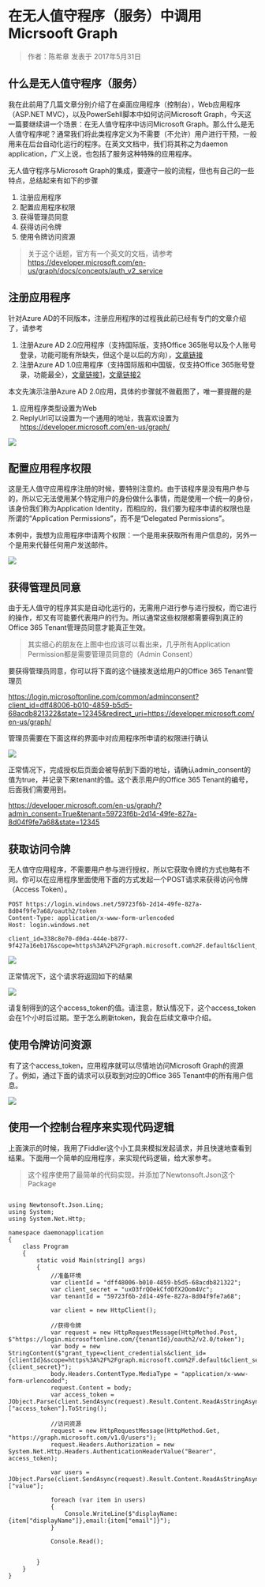 # 在无人值守程序（服务）中调用Micrsooft Graph

> 作者：陈希章 发表于 2017年5月31日

## 什么是无人值守程序（服务）

我在此前用了几篇文章分别介绍了在桌面应用程序（控制台），Web应用程序（ASP.NET MVC），以及PowerSehll脚本中如何访问Microsoft Graph，今天这一篇要继续讲一个场景：在无人值守程序中访问Microsoft Graph。那么什么是无人值守程序呢？通常我们将此类程序定义为不需要（不允许）用户进行干预，一般用来在后台自动化运行的程序。在英文文档中，我们将其称之为daemon application，广义上说，也包括了服务这种特殊的应用程序。

无人值守程序与Microsoft Graph的集成，要遵守一般的流程，但也有自己的一些特点，总结起来有如下的步骤

1. 注册应用程序
1. 配置应用程序权限
1. 获得管理员同意
1. 获得访问令牌
1. 使用令牌访问资源

> 关于这个话题，官方有一个英文的文档，请参考 <https://developer.microsoft.com/en-us/graph/docs/concepts/auth_v2_service>


## 注册应用程序

针对Azure AD的不同版本，注册应用程序的过程我此前已经有专门的文章介绍了，请参考

1. 注册Azure AD 2.0应用程序（支持国际版，支持Office 365账号以及个人账号登录，功能可能有所缺失，但这个是以后的方向），[文章链接](applicationregisteration2.0.md)
1. 注册Azure AD 1.0应用程序（支持国际版和中国版，仅支持Office 365账号登录，功能最全），[文章链接1](applicationregisteration.md)，[文章链接2](chinaoffice365applicationregisteration.md)

本文先演示注册Azure AD 2.0应用，具体的步骤就不做截图了，唯一要提醒的是

1. 应用程序类型设置为Web
1. ReplyUrl可以设置为一个通用的地址，我喜欢设置为 <https://developer.microsoft.com/en-us/graph/>

![](images/daemonapplicationregistration-1.PNG)

## 配置应用程序权限

这是无人值守应用程序注册的时候，要特别注意的。由于该程序是没有用户参与的，所以它无法使用某个特定用户的身份做什么事情，而是使用一个统一的身份，该身份我们称为Application Identity，而相应的，我们要为程序申请的权限也是所谓的“Application Permissions”，而不是“Delegated Permissions”。

本例中，我想为应用程序申请两个权限：一个是用来获取所有用户信息的，另外一个是用来代替任何用户发送邮件。

![](images/daemonapplication-permissions.PNG)


## 获得管理员同意

由于无人值守的程序其实是自动化运行的，无需用户进行参与进行授权，而它进行的操作，却又有可能要代表用户的行为。所以通常这些权限都需要得到真正的Office 365 Tenant管理员同意才能真正生效。

> 其实细心的朋友在上图中也应该可以看出来，几乎所有Application Permission都是需要管理员同意的（Admin Consent）

要获得管理员同意，你可以将下面的这个链接发送给用户的Office 365 Tenant管理员

<https://login.microsoftonline.com/common/adminconsent?client_id=dff48006-b010-4859-b5d5-68acdb821322&state=12345&redirect_uri=https://developer.microsoft.com/en-us/graph/>

管理员需要在下面这样的界面中对应用程序所申请的权限进行确认

![](images/daemonapplication-adminconsent.png)

正常情况下，完成授权后页面会被导航到下面的地址，请确认admin_consent的值为true，并记录下来tenant的值。这个表示用户的Office 365 Tenant的编号，后面我们需要用到。

<https://developer.microsoft.com/en-us/graph/?admin_consent=True&tenant=59723f6b-2d14-49fe-827a-8d04f9fe7a68&state=12345>


## 获取访问令牌

无人值守应用程序，不需要用户参与进行授权，所以它获取令牌的方式也略有不同。你可以在应用程序里面使用下面的方式发起一个POST请求来获得访问令牌（Access Token）。

```
POST https://login.windows.net/59723f6b-2d14-49fe-827a-8d04f9fe7a68/oauth2/token
Content-Type: application/x-www-form-urlencoded
Host: login.windows.net

client_id=338c8e70-d0da-444e-b877-9f427a16eb17&scope=https%3A%2F%2Fgraph.microsoft.com%2F.default&client_secret=8V59e4aBfNr6x4lN8EAMTisk3J7WRH+glZbvgMwdDQY=&grant_type=client_credentials
```

![](images/daemonapplication-fiddler-request.PNG)

正常情况下，这个请求将返回如下的结果

![](images/daemonapplication-fiddler-response.PNG)

请复制得到的这个access_token的值。请注意，默认情况下，这个access_token会在1个小时后过期。至于怎么刷新token，我会在后续文章中介绍。

## 使用令牌访问资源

有了这个access_token，应用程序就可以尽情地访问Microsoft Graph的资源了。例如，通过下面的请求可以获取到对应的Office 365 Tenant中的所有用户信息。

![](images/daemonapplication-getusers.PNG)

## 使用一个控制台程序来实现代码逻辑

上面演示的时候，我用了Fiddler这个小工具来模拟发起请求，并且快速地查看到结果。下面用一个简单的应用程序，来实现代码逻辑，给大家参考。
>这个程序使用了最简单的代码实现，并添加了Newtonsoft.Json这个Package

```

using Newtonsoft.Json.Linq;
using System;
using System.Net.Http;

namespace daemonapplication
{
    class Program
    {
        static void Main(string[] args)
        {
            //准备环境
            var clientId = "dff48006-b010-4859-b5d5-68acdb821322";
            var client_secret = "uxO3frQOekCfdOfX2Oom4Vc";
            var tenantId = "59723f6b-2d14-49fe-827a-8d04f9fe7a68";

            var client = new HttpClient();

            //获得令牌
            var request = new HttpRequestMessage(HttpMethod.Post, $"https://login.microsoftonline.com/{tenantId}/oauth2/v2.0/token");
            var body = new StringContent($"grant_type=client_credentials&client_id={clientId}&scope=https%3A%2F%2Fgraph.microsoft.com%2F.default&client_secret={client_secret}");
            body.Headers.ContentType.MediaType = "application/x-www-form-urlencoded";
            request.Content = body;
            var access_token = JObject.Parse(client.SendAsync(request).Result.Content.ReadAsStringAsync().Result)["access_token"].ToString();

            //访问资源
            request = new HttpRequestMessage(HttpMethod.Get, "https://graph.microsoft.com/v1.0/users");
            request.Headers.Authorization = new System.Net.Http.Headers.AuthenticationHeaderValue("Bearer", access_token);

            var users = JObject.Parse(client.SendAsync(request).Result.Content.ReadAsStringAsync().Result)["value"];

            foreach (var item in users)
            {
                Console.WriteLine($"displayName:{item["displayName"]},email:{item["email"]}");
            }

            Console.Read();


        }
    }
}
```


